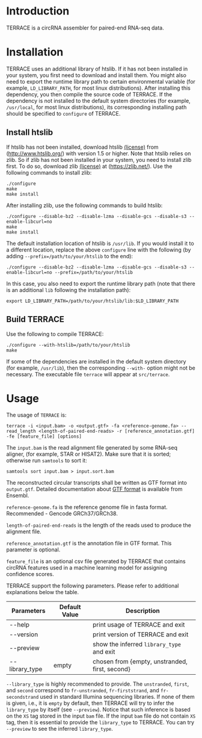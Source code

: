 # Introduction

TERRACE is a circRNA assembler for paired-end RNA-seq data.

# Installation

TERRACE uses an additional library of htslib. 
If it has not been installed in your system, you first
need to download and install them. You might also need to
export the runtime library path to certain environmental
variable (for example, `LD_LIBRARY_PATH`, for most linux distributions).
After installing this dependency, you then compile the source code of TERRACE.
If the dependency is not installed to the default system 
directories (for example, `/usr/local`, for most linux distributions),
its corresponding installing path should be specified to `configure` of TERRACE.

## Install htslib
If htslib has not been installed, download htslib 
[(license)](https://github.com/samtools/htslib/blob/develop/LICENSE)
from (http://www.htslib.org/) with version 1.5 or higher.
Note that htslib relies on zlib. So if zlib has not been installed in your system,
you need to install zlib first. To do so, download zlib
[(license)](https://zlib.net/zlib_license.html) at (https://zlib.net/).
Use the following commands to install zlib:
```
./configure
make
make install
```
After installing zlib, use the following commands to build htslib:
```
./configure --disable-bz2 --disable-lzma --disable-gcs --disable-s3 --enable-libcurl=no
make
make install
```
The default installation location of htslib is `/usr/lib`.
If you would install it to a different location, replace the above `configure` line with
the following (by adding `--prefix=/path/to/your/htslib` to the end):
```
./configure --disable-bz2 --disable-lzma --disable-gcs --disable-s3 --enable-libcurl=no --prefix=/path/to/your/htslib
```
In this case, you also need to export the runtime library path (note that there
is an additional `lib` following the installation path):
```
export LD_LIBRARY_PATH=/path/to/your/htslib/lib:$LD_LIBRARY_PATH
```

## Build TERRACE

Use the following to compile TERRACE:
```
./configure --with-htslib=/path/to/your/htslib
make
```

If some of the dependencies are installed in the default system directory (for example, `/usr/lib`),
then the corresponding `--with-` option might not be necessary.
The executable file `terrace` will appear at `src/terrace`.

# Usage

The usage of `TERRACE` is:
```
terrace -i <input.bam> -o <output.gtf> -fa <reference-genome.fa> --read_length <length-of-paired-end-reads> -r [reference_annotation.gtf] -fe [feature_file] [options]
```

The `input.bam` is the read alignment file generated by some RNA-seq aligner, (for example, STAR or HISAT2).
Make sure that it is sorted; otherwise run `samtools` to sort it:
```
samtools sort input.bam > input.sort.bam
```
The reconstructed circular transcripts shall be written as GTF format into `output.gtf`. Detailed documentation about [GTF format](https://useast.ensembl.org/info/website/upload/gff.html) is available from Ensembl.

`reference-genome.fa` is the reference genome file in fasta format. Recommended - Gencode GRCh37/GRCh38.

`length-of-paired-end-reads` is the length of the reads used to produce the alignment file.

`reference_annotation.gtf` is the annotation file in GTF format. This parameter is optional.

`feature_file` is an optional csv file generated by TERRACE that contains circRNA features used in a machine learning model for assigning confidence scores. 


TERRACE support the following parameters. Please refer
to additional explanations below the table.

 Parameters | Default Value | Description
 ------------------------- | ------------- | ----------
 --help  | | print usage of TERRACE and exit
 --version | | print version of TERRACE and exit
 --preview | | show the inferred `library_type` and exit
 --library_type               | empty | chosen from {empty, unstranded, first, second}

`--library_type` is highly recommended to provide. The `unstranded`, `first`, and `second`
correspond to `fr-unstranded`, `fr-firststrand`, and `fr-secondstrand` used in standard Illumina
sequencing libraries. If none of them is given, i.e., it is `empty` by default, then TERRACE
will try to infer the `library_type` by itself (see `--preview`). Notice that such inference is based
on the `XS` tag stored in the input `bam` file. If the input `bam` file do not contain `XS` tag,
then it is essential to provide the `library_type` to TERRACE. You can try `--preview` to see
the inferred `library_type`.

